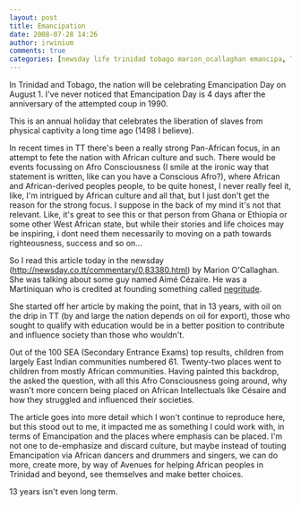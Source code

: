 ```yaml
---
layout: post
title: Emancipation
date: 2008-07-28 14:26
author: irwinium
comments: true
categories: [newsday life trinidad tobago marion_ocallaghan emancipa, TrinidadAndTobago]
---
```

In Trinidad and Tobago, the nation will be celebrating Emancipation Day on August 1. I've never noticed that Emancipation Day is 4 days after the anniversary of the attempted coup in 1990.

This is an annual holiday that celebrates the liberation of slaves from physical captivity a long time ago (1498 I believe).

In recent times in TT there's been a really strong Pan-African focus, in an attempt to fete the nation with African culture and such. There would be events focussing on Afro Consciousness (I smile at the ironic way that statement is written, like can you have a Conscious Afro?), where African and African-derived peoples people, to be quite honest, I never really feel it, like, I'm intrigued by African culture and all that, but I just don't get the reason for the strong focus. I suppose in the back of my mind it's not that relevant. Like, it's great to see this or that person from Ghana or Ethiopia or some other West African state, but while their stories and life choices may be inspiring, i dont need them necessarily to moving on a path towards righteousness, success and so on...

So I read this article today in the newsday (http://newsday.co.tt/commentary/0,83380.html) by Marion O'Callaghan. She was talking about some guy named Aimé Cézaire. He was a Martiniquan who is credited at founding something called <a href="http://www.google.tt/search?q=define%3Anegritude&amp;ie=utf-8&amp;oe=utf-8&amp;aq=t&amp;rls=org.mozilla:en-US:official&amp;client=irwin" target="_blank">negritude</a>.

She started off her article by making the point, that in 13 years, with oil on the drip in TT (by and large the nation depends on oil for export), those who sought to qualify with education would be in a better position to contribute and influence society than those who wouldn't.

Out of the 100 SEA (Secondary Entrance Exams) top results, children from largely East Indian communities numbered 61. Twenty-two places went to children from mostly African communities. Having painted this backdrop, the asked the question, with all this Afro Consciousness going around, why wasn't more concern being placed on African Intellectuals like Césaire and how they struggled and influenced their societies.

The article goes into more detail which I won't continue to reproduce here, but this stood out to me, it impacted me as something I could work with, in terms of Emancipation and the places where emphasis can be placed. I'm not one to de-emphasize and discard culture, but maybe instead of touting Emancipation via African dancers and drummers and singers, we can do more, create more, by way of Avenues for helping African peoples in Trinidad and beyond, see themselves and make better choices.

13 years isn't even long term.
